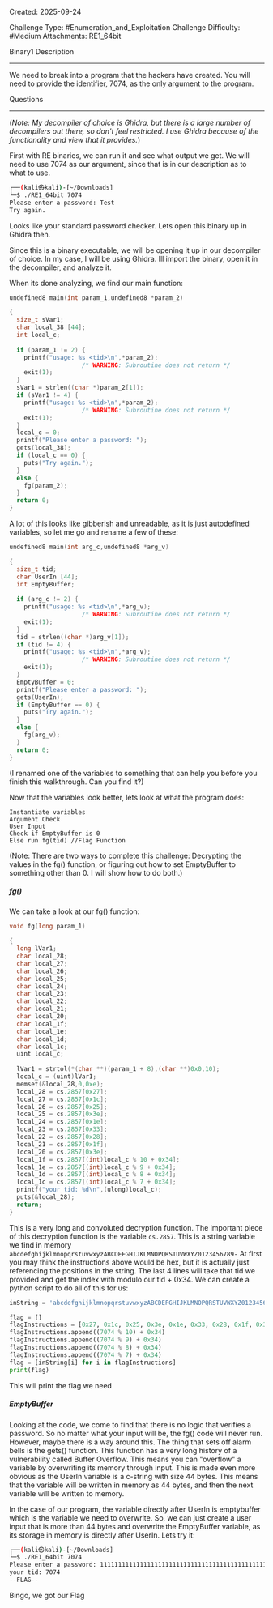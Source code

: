 Created: 2025-09-24

Challenge Type: #Enumeration_and_Exploitation 
Challenge Difficulty: #Medium
Attachments: RE1_64bit

Binary1
Description
***
We need to break into a program that the hackers have created. You will need to provide the identifier, 7074, as the only argument to the program.

Questions
***
(*Note: My decompiler of choice is Ghidra, but there is a large number of decompilers out there, so don't feel restricted. I use Ghidra because of the functionality and view that it provides.*)

First with RE binaries, we can run it and see what output we get. We will need to use 7074 as our argument, since that is in our description as to what to use.
```sh
┌──(kali㉿kali)-[~/Downloads]
└─$ ./RE1_64bit 7074 
Please enter a password: Test
Try again.
```
Looks like your standard password checker. Lets open this binary up in Ghidra then.

Since this is a binary executable, we will be opening it up in our decompiler of choice. In my case, I will be using Ghidra. Ill import the binary, open it in the decompiler, and analyze it.

When its done analyzing, we find our main function:
```c
undefined8 main(int param_1,undefined8 *param_2)

{
  size_t sVar1;
  char local_38 [44];
  int local_c;
  
  if (param_1 != 2) {
    printf("usage: %s <tid>\n",*param_2);
                    /* WARNING: Subroutine does not return */
    exit(1);
  }
  sVar1 = strlen((char *)param_2[1]);
  if (sVar1 != 4) {
    printf("usage: %s <tid>\n",*param_2);
                    /* WARNING: Subroutine does not return */
    exit(1);
  }
  local_c = 0;
  printf("Please enter a password: ");
  gets(local_38);
  if (local_c == 0) {
    puts("Try again.");
  }
  else {
    fg(param_2);
  }
  return 0;
}
```

A lot of this looks like gibberish and unreadable, as it is just autodefined variables, so let me go and rename a few of these:
```c
undefined8 main(int arg_c,undefined8 *arg_v)

{
  size_t tid;
  char UserIn [44];
  int EmptyBuffer;
  
  if (arg_c != 2) {
    printf("usage: %s <tid>\n",*arg_v);
                    /* WARNING: Subroutine does not return */
    exit(1);
  }
  tid = strlen((char *)arg_v[1]);
  if (tid != 4) {
    printf("usage: %s <tid>\n",*arg_v);
                    /* WARNING: Subroutine does not return */
    exit(1);
  }
  EmptyBuffer = 0;
  printf("Please enter a password: ");
  gets(UserIn);
  if (EmptyBuffer == 0) {
    puts("Try again.");
  }
  else {
    fg(arg_v);
  }
  return 0;
}
```

(I renamed one of the variables to something that can help you before you finish this walkthrough. Can you find it?)

Now that the variables look better, lets look at what the program does:


```pseudo
Instantiate variables
Argument Check
User Input
Check if EmptyBuffer is 0
Else run fg(tid) //Flag Function
```
(Note: There are two ways to complete this challenge: Decrypting the values in the fg() function, or figuring out how to set EmptyBuffer to something other than 0. I will show how to do both.)

##### fg()
We can take a look at our fg() function:
```c
void fg(long param_1)

{
  long lVar1;
  char local_28;
  char local_27;
  char local_26;
  char local_25;
  char local_24;
  char local_23;
  char local_22;
  char local_21;
  char local_20;
  char local_1f;
  char local_1e;
  char local_1d;
  char local_1c;
  uint local_c;
  
  lVar1 = strtol(*(char **)(param_1 + 8),(char **)0x0,10);
  local_c = (uint)lVar1;
  memset(&local_28,0,0xe);
  local_28 = cs.2857[0x27];
  local_27 = cs.2857[0x1c];
  local_26 = cs.2857[0x25];
  local_25 = cs.2857[0x3e];
  local_24 = cs.2857[0x1e];
  local_23 = cs.2857[0x33];
  local_22 = cs.2857[0x28];
  local_21 = cs.2857[0x1f];
  local_20 = cs.2857[0x3e];
  local_1f = cs.2857[(int)local_c % 10 + 0x34];
  local_1e = cs.2857[(int)local_c % 9 + 0x34];
  local_1d = cs.2857[(int)local_c % 8 + 0x34];
  local_1c = cs.2857[(int)local_c % 7 + 0x34];
  printf("your tid: %d\n",(ulong)local_c);
  puts(&local_28);
  return;
}
```
This is a very long and convoluted decryption function. The important piece of this decryption function is the variable `cs.2857`. This is a string variable we find in memory
`abcdefghijklmnopqrstuvwxyzABCDEFGHIJKLMNOPQRSTUVWXYZ0123456789-`
At first you may think the instructions above would be hex, but it is actually just referencing the positions in the string. The last 4 lines will take that tid we provided and get the index with modulo our tid + 0x34. 
We can create a python script to do all of this for us:

```python
inString = 'abcdefghijklmnopqrstuvwxyzABCDEFGHIJKLMNOPQRSTUVWXYZ0123456789-'

flag = []
flagInstructions = [0x27, 0x1c, 0x25, 0x3e, 0x1e, 0x33, 0x28, 0x1f, 0x3e]
flagInstructions.append((7074 % 10) + 0x34)
flagInstructions.append((7074 % 9) + 0x34)
flagInstructions.append((7074 % 8) + 0x34)
flagInstructions.append((7074 % 7) + 0x34)
flag = [inString[i] for i in flagInstructions]
print(flag)
```

This will print the flag we need
##### EmptyBuffer
Looking at the code, we come to find that there is no logic that verifies a password. So no matter what your input will be, the fg() code will never run. However, maybe there is a way around this. The thing that sets off alarm bells is the gets() function. This function has a very long history of a vulnerability called Buffer Overflow. This means you can "overflow" a variable by overwriting its memory through input. This is made even more obvious as the UserIn variable is a c-string with size 44 bytes. This means that the variable will be written in memory as 44 bytes, and then the next variable will be written to memory.

In the case of our program, the variable directly after UserIn is emptybuffer which is the variable we need to overwrite. So, we can just create a user input that is more than 44 bytes and overwrite the EmptyBuffer variable, as its storage in memory is directly after UserIn. Lets try it:

```bash
┌──(kali㉿kali)-[~/Downloads]
└─$ ./RE1_64bit 7074
Please enter a password: 11111111111111111111111111111111111111111111111111
your tid: 7074
--FLAG--

```

Bingo, we got our Flag
